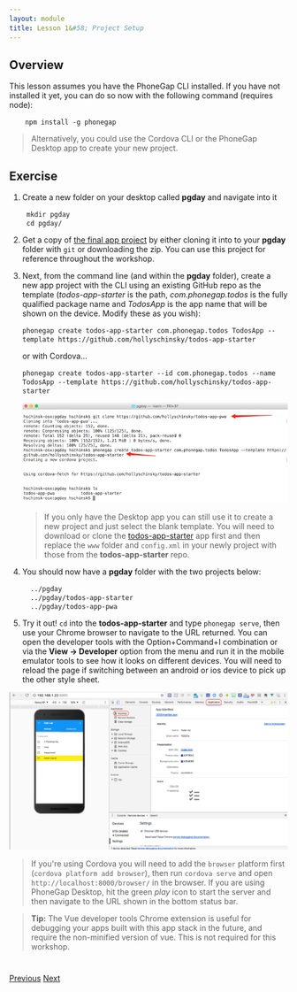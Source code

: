 ```yaml
---
layout: module
title: Lesson 1&#58; Project Setup
---
```


## Overview
This lesson assumes you have the PhoneGap CLI installed. If you have not installed it yet, you can do so now with the following command (requires node):

        npm install -g phonegap

>Alternatively, you could use the Cordova CLI or the PhoneGap Desktop app to create your new project.

## Exercise
1. Create a new folder on your desktop called **pgday** and navigate into it

        mkdir pgday
        cd pgday/

1. Get a copy of [the final app project](https://github.com/hollyschinsky/todos-app-pwa) by either cloning it into to your **pgday** folder with `git` or downloading the zip. You can use this project for reference throughout the workshop.

2. Next, from the command line (and within the **pgday** folder), create a new app project with the CLI using an existing GitHub repo as the template (_todos-app-starter_ is the path, _com.phonegap.todos_ is the fully qualified package name and _TodosApp_ is the app name that will be shown on the device. Modify these as you wish):

   ```
   phonegap create todos-app-starter com.phonegap.todos TodosApp --template https://github.com/hollyschinsky/todos-app-starter
   ```

   or with Cordova...

   ```
   phonegap create todos-app-starter --id com.phonegap.todos --name TodosApp --template https://github.com/hollyschinsky/todos-app-starter
   ```

   ![](images/project-setup.png)

   >If you only have the Desktop app you can still use it to create a new project and just select the blank template. You will need to download or clone the [todos-app-starter](https://github.com/hollyschinsky/pwa-workshop-starter) app first and then replace the `www` folder and `config.xml` in your newly project with those from the **todos-app-starter** repo.

3. You should now have a **pgday** folder with the two projects below:

         ../pgday
         ../pgday/todos-app-starter
         ../pgday/todos-app-pwa




4. Try it out! `cd` into the **todos-app-starter** and type `phonegap serve`, then use your Chrome browser to navigate to the URL returned. You can open the developer tools with the Option+Command+I combination or via the **View -> Developer** option from the menu and run it in the mobile emulator tools to see how it looks on different devices. You will need to reload the page if switching between an android or ios device to pick up the other style sheet.

 ![](images/manifest.png)


   >If you're using Cordova you will need to add the `browser` platform first (`cordova platform add browser`), then run `cordova serve` and open `http://localhost:8000/browser/` in the browser. If you are using PhoneGap Desktop, hit the green _play_ icon to start the server and then navigate to the URL shown in the bottom status bar.

   >**Tip:** The Vue developer tools Chrome extension is useful for debugging your apps built with this app stack in the future, and require the non-minified version of vue. This is not required for this workshop. 

<div class="row" style="margin-top:40px;">
<div class="col-sm-12">
<a href="index.html" class="btn btn-default"><i class="glyphicon glyphicon-chevron-left"></i> Previous</a>
<a href="lesson2.html" class="btn btn-default pull-right">Next <i class="glyphicon
glyphicon-chevron-right"></i></a>
</div>
</div>
